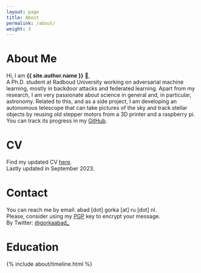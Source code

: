 ```yaml
---
layout: page
title: About
permalink: /about/
weight: 3
---
```


# **About Me**

Hi, I am **{{ site.author.name }}** :wave:,<br> A Ph.D. student at Radboud University working on adversarial machine learning, mostly in backdoor attacks and federated learning. Apart from my research, I am very passionate about science in general and, in particular, astronomy. Related to this, and as a side project, I am developing an autonomous telescope that can take pictures of the sky and track stellar objects by reusing old stepper motors from a 3D printer and a raspberry pi. You can track its progress in my <a href="https://github.com/GorkaAbad/Telescope">GitHub</a>.

# **CV**
Find my updated CV <a href="../CV.pdf">here</a>.
<br>
Lastly updated in September 2023.

# **Contact**
You can reach me by email: abad [dot] gorka [at] ru [dot] nl. 
<br>
Please, consider using my <a href="../abad.gorka@ru.nl_pk.asc">PGP</a> key to encrypt your message.
<br>
By Twitter: <a href="https://twitter.com/gorkaabad_">@gorkaabad_</a>

# **Education**

<div class="row">
{% include about/timeline.html %}
</div>
